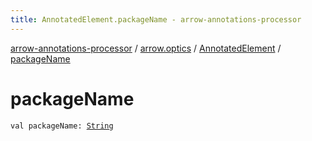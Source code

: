 ```yaml
---
title: AnnotatedElement.packageName - arrow-annotations-processor
---
```


[arrow-annotations-processor](../../index.html) / [arrow.optics](../index.html) / [AnnotatedElement](index.html) / [packageName](./package-name.html)

# packageName

`val packageName: `[`String`](https://kotlinlang.org/api/latest/jvm/stdlib/kotlin/-string/index.html)